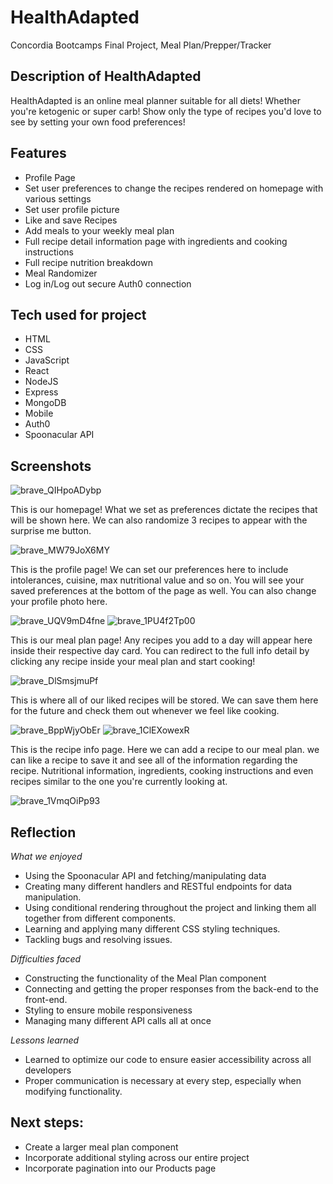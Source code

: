 # HealthAdapted

Concordia Bootcamps Final Project, Meal Plan/Prepper/Tracker

## Description of HealthAdapted

HealthAdapted is an online meal planner suitable for all diets! Whether you're ketogenic or super carb! Show only the type of recipes you'd love to see by setting your own food preferences!

## Features

- Profile Page
- Set user preferences to change the recipes rendered on homepage with various settings
- Set user profile picture
- Like and save Recipes
- Add meals to your weekly meal plan
- Full recipe detail information page with ingredients and cooking instructions
- Full recipe nutrition breakdown
- Meal Randomizer
- Log in/Log out secure Auth0 connection

## Tech used for project

- HTML
- CSS
- JavaScript
- React
- NodeJS
- Express
- MongoDB
- Mobile
- Auth0
- Spoonacular API

## Screenshots


![brave_QIHpoADybp](https://user-images.githubusercontent.com/71355155/169697167-397bbe41-1cc2-4220-bd94-e030372f1e7a.png) 

This is our homepage! What we set as preferences dictate the recipes that will be shown here. We can also randomize 3 recipes to appear with the surprise me button. 

![brave_MW79JoX6MY](https://user-images.githubusercontent.com/71355155/169697220-96f56c15-6ddf-4cf7-93d5-9410da12e35a.png)

This is the profile page! We can set our preferences here to include intolerances, cuisine, max nutritional value and so on. You will see your saved preferences at the bottom of the page as well. You can also change your profile photo here.

![brave_UQV9mD4fne](https://user-images.githubusercontent.com/71355155/169697299-44df5668-c597-401b-ad14-9244ced3ac0e.png)
![brave_1PU4f2Tp00](https://user-images.githubusercontent.com/71355155/169697303-d353fd35-7430-4781-a505-ed8873fa6ef8.png)

This is our meal plan page! Any recipes you add to a day will appear here inside their respective day card. You can redirect to the full info detail by clicking any recipe inside your meal plan and start cooking! 

![brave_DlSmsjmuPf](https://user-images.githubusercontent.com/71355155/169697372-8818fdfc-1b80-4691-8159-dab35861e5d9.png)

This is where all of our liked recipes will be stored. We can save them here for the future and check them out whenever we feel like cooking. 

![brave_BppWjyObEr](https://user-images.githubusercontent.com/71355155/169697404-44e18200-3787-4ac6-9e8c-b84a4fe8c35d.png)
![brave_1ClEXowexR](https://user-images.githubusercontent.com/71355155/169697464-54c032a1-9187-42c9-b7d3-12d643ae5c82.png)

This is the recipe info page. Here we can add a recipe to our meal plan. we can like a recipe to save it and see all of the information regarding the recipe. Nutritional information, ingredients, cooking instructions and even recipes similar to the one you're currently looking at. 

![brave_1VmqOiPp93](https://user-images.githubusercontent.com/71355155/169697472-bb065347-6abb-45a2-a80f-9b627a92c95d.png)



## Reflection

_What we enjoyed_

- Using the Spoonacular API and fetching/manipulating data
- Creating many different handlers and RESTful endpoints for data manipulation.
- Using conditional rendering throughout the project and linking them all together from different components.
- Learning and applying many different CSS styling techniques.
- Tackling bugs and resolving issues.

_Difficulties faced_

- Constructing the functionality of the Meal Plan component
- Connecting and getting the proper responses from the back-end to the front-end.
- Styling to ensure mobile responsiveness
- Managing many different API calls all at once

_Lessons learned_

- Learned to optimize our code to ensure easier accessibility across all developers
- Proper communication is necessary at every step, especially when modifying functionality.

## Next steps:

- Create a larger meal plan component
- Incorporate additional styling across our entire project
- Incorporate pagination into our Products page
